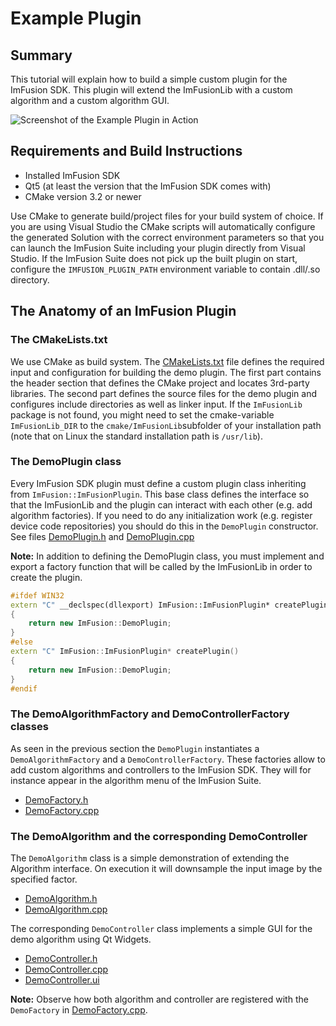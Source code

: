 # Example Plugin

## Summary
This tutorial will explain how to build a simple custom plugin for the ImFusion SDK.
This plugin will extend the ImFusionLib with a custom algorithm and a custom algorithm GUI. 

![Screenshot of the Example Plugin in Action](screenshot.png)


## Requirements and Build Instructions
- Installed ImFusion SDK
- Qt5 (at least the version that the ImFusion SDK comes with)
- CMake version 3.2 or newer

Use CMake to generate build/project files for your build system of choice.
If you are using Visual Studio the CMake scripts will automatically configure the generated Solution with the correct environment parameters so that you can launch the ImFusion Suite including your plugin directly from Visual Studio.
If the ImFusion Suite does not pick up the built plugin on start, configure the `IMFUSION_PLUGIN_PATH` environment variable to contain .dll/.so directory.


## The Anatomy of an ImFusion Plugin

### The CMakeLists.txt
We use CMake as build system.
The [CMakeLists.txt](CMakeLists.txt) file defines the required input and configuration for building the demo plugin.
The first part contains the header section that defines the CMake project and locates 3rd-party libraries.
The second part defines the source files for the demo plugin and configures include directories as well as linker input.
If the `ImFusionLib` package is not found, you might need to set the cmake-variable `ImFusionLib_DIR` to the `cmake/ImFusionLib`subfolder of your installation path (note that on Linux the standard installation path is `/usr/lib`).


### The DemoPlugin class
Every ImFusion SDK plugin must define a custom plugin class inheriting from `ImFusion::ImFusionPlugin`.
This base class defines the interface so that the ImFusionLib and the plugin can interact with each other (e.g. add algorithm factories).
If you need to do any initialization work (e.g. register device code repositories) you should do this in the `DemoPlugin` constructor.
See files [DemoPlugin.h](DemoPlugin.h) and [DemoPlugin.cpp](DemoPlugin.cpp)

**Note:** In addition to defining the DemoPlugin class, you must implement and export a factory function that will be called by the ImFusionLib in order to create the plugin. 
```cpp
#ifdef WIN32
extern "C" __declspec(dllexport) ImFusion::ImFusionPlugin* createPlugin()
{
    return new ImFusion::DemoPlugin;
}
#else
extern "C" ImFusion::ImFusionPlugin* createPlugin()
{
    return new ImFusion::DemoPlugin;
}
#endif
```


### The DemoAlgorithmFactory and DemoControllerFactory classes
As seen in the previous section the `DemoPlugin` instantiates a `DemoAlgorithmFactory` and a `DemoControllerFactory`.
These factories allow to add custom algorithms and controllers to the ImFusion SDK.
They will for instance appear in the algorithm menu of the ImFusion Suite.
- [DemoFactory.h](DemoFactory.h) 
- [DemoFactory.cpp](DemoFactory.cpp)


### The DemoAlgorithm and the corresponding DemoController
The `DemoAlgorithm` class is a simple demonstration of extending the Algorithm interface.
On execution it will downsample the input image by the specified factor.
- [DemoAlgorithm.h](DemoAlgorithm.h)
- [DemoAlgorithm.cpp](DemoAlgorithm.cpp)

The corresponding `DemoController` class implements a simple GUI for the demo algorithm using Qt Widgets.
- [DemoController.h](DemoController.h)
- [DemoController.cpp](DemoController.cpp)
- [DemoController.ui](DemoController.ui)

**Note:** Observe how both algorithm and controller are registered with the `DemoFactory` in [DemoFactory.cpp](DemoFactory.cpp). 
